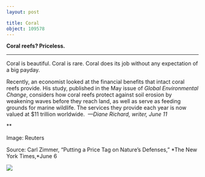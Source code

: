 ```yaml
---
layout: post

title: Coral
object: 109578
---
```

**Coral reefs? Priceless.**

****

Coral is beautiful. Coral is rare. Coral does its job without any expectation of a big payday.

Recently, an economist looked at the financial benefits that intact coral reefs provide. His study, published in the May issue of *Global Environmental Change*, considers how coral reefs protect against soil erosion by weakening waves before they reach land, as well as serve as feeding grounds for marine wildlife. The services they provide each year is now valued at \$11 trillion worldwide.  *—Diane Richard, writer, June 11*

**

Image: Reuters 

Source: Carl Zimmer, “Putting a Price Tag on Nature’s Defenses,” *The New York Times,*June 6

![]({{siteurl.base}}/images/14-06-11_2010.29.1_CoralEDIT-1.jpeg)
